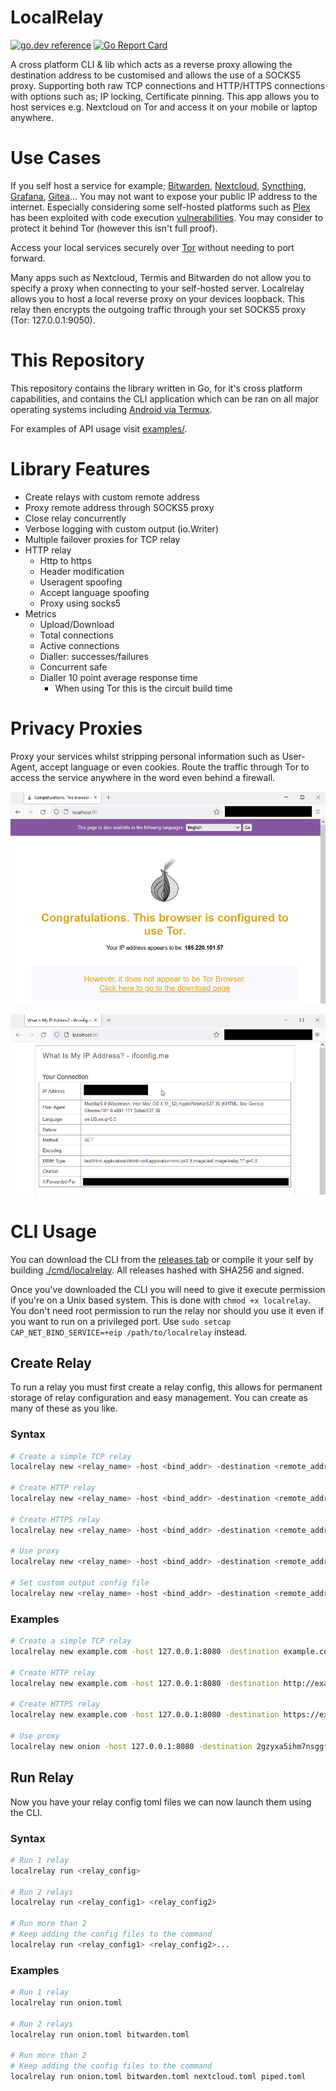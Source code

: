 # LocalRelay

[![go.dev reference](https://img.shields.io/badge/go.dev-reference-007d9c?logo=go&logoColor=white)](https://pkg.go.dev/go-compile/localrelay)
[![Go Report Card](https://goreportcard.com/badge/go-compile/localrelay)](https://goreportcard.com/report/go-compile/localrelay)

<!-- [![GitHub release](https://img.shields.io/github/release/go-compile/localrelay.svg)](https://github.com/go-compile/localrelay/releases) -->

A cross platform CLI & lib which acts as a reverse proxy allowing the destination address to be customised and allows the use of a SOCKS5 proxy. Supporting both raw TCP connections and HTTP/HTTPS connections with options such as; IP locking, Certificate pinning. This app allows you to host services e.g. Nextcloud on Tor and access it on your mobile or laptop anywhere.

# Use Cases

If you self host a service for example; [Bitwarden](https://github.com/dani-garcia/vaultwarden), [Nextcloud](https://github.com/nextcloud), [Syncthing](https://github.com/syncthing/syncthing), [Grafana](https://github.com/grafana/grafana), [Gitea](https://github.com/go-gitea/gitea)... You may not want to expose your public IP address to the internet. Especially considering some self-hosted platforms such as [Plex](https://www.plex.tv/) has been exploited with code execution [vulnerabilities](https://www.cvedetails.com/vulnerability-list.php?vendor_id=14994). You may consider to protect it behind Tor (however this isn't full proof).

Access your local services securely over [Tor](https://www.torproject.org/) without needing to port forward.

Many apps such as Nextcloud, Termis and Bitwarden do not allow you to specify a proxy when connecting to your self-hosted server. Localrelay allows you to host a local reverse proxy on your devices loopback. This relay then encrypts the outgoing traffic through your set SOCKS5 proxy (Tor: 127.0.0.1:9050).

# This Repository

This repository contains the library written in Go, for it's cross platform capabilities, and contains the CLI application which can be ran on all major operating systems including [Android via Termux](https://termux.com/).

For examples of API usage visit [examples/](https://github.com/go-compile/localrelay/tree/master/examples).

# Library Features

- Create relays with custom remote address
- Proxy remote address through SOCKS5 proxy
- Close relay concurrently
- Verbose logging with custom output (io.Writer)
- Multiple failover proxies for TCP relay
- HTTP relay
  - Http to https
  - Header modification
  - Useragent spoofing
  - Accept language spoofing
  - Proxy using socks5
- Metrics
  - Upload/Download
  - Total connections
  - Active connections
  - Dialler: successes/failures
  - Concurrent safe
  - Dialler 10 point average response time
    - When using Tor this is the circuit build time

# Privacy Proxies

Proxy your services whilst stripping personal information such as User-Agent, accept language or even cookies. Route the traffic through Tor to access the service anywhere in the word even behind a firewall.

![Relay spoofing useragent & using Tor](/examples/http-privacy/access-tor.png)

![Relay spoofing useragent & accept language](/examples/http-privacy/ifconfig.me.png)

# CLI Usage

You can download the CLI from the [releases tab](https://github.com/go-compile/localrelay/releases) or compile it your self by building [./cmd/localrelay](https://github.com/go-compile/localrelay/tree/cli.v1.0.0-alpha/cmd/localrelay). All releases hashed with SHA256 and signed.

Once you've downloaded the CLI you will need to give it execute permission if you're on a Unix based system. This is done with `chmod +x localrelay`. You don't need root permission to run the relay nor should you use it even if you want to run on a privileged port. Use `sudo setcap CAP_NET_BIND_SERVICE=+eip /path/to/localrelay` instead.

## Create Relay

To run a relay you must first create a relay config, this allows for permanent storage of relay configuration and easy management. You can create as many of these as you like.

### Syntax

```bash
# Create a simple TCP relay
localrelay new <relay_name> -host <bind_addr> -destination <remote_addr>

# Create HTTP relay
localrelay new <relay_name> -host <bind_addr> -destination <remote_addr> -http

# Create HTTPS relay
localrelay new <relay_name> -host <bind_addr> -destination <remote_addr> -https -certificate=cert.pem key=key.pem

# Use proxy
localrelay new <relay_name> -host <bind_addr> -destination <remote_addr> -proxy <proxy_url>

# Set custom output config file
localrelay new <relay_name> -host <bind_addr> -destination <remote_addr> -output ./config.toml
```

### Examples

```bash
# Create a simple TCP relay
localrelay new example.com -host 127.0.0.1:8080 -destination example.com:80

# Create HTTP relay
localrelay new example.com -host 127.0.0.1:8080 -destination http://example.com -http

# Create HTTPS relay
localrelay new example.com -host 127.0.0.1:8080 -destination https://example.com -https -certificate=cert.pem key=key.pem

# Use proxy
localrelay new onion -host 127.0.0.1:8080 -destination 2gzyxa5ihm7nsggfxnu52rck2vv4rvmdlkiu3zzui5du4xyclen53wid.onion:80 -proxy socks5://127.0.0.1:9050
```

## Run Relay

Now you have your relay config toml files we can now launch them using the CLI.

### Syntax

```bash
# Run 1 relay
localrelay run <relay_config>

# Run 2 relays
localrelay run <relay_config1> <relay_config2>

# Run more than 2
# Keep adding the config files to the command
localrelay run <relay_config1> <relay_config2>...
```

### Examples

```bash
# Run 1 relay
localrelay run onion.toml

# Run 2 relays
localrelay run onion.toml bitwarden.toml

# Run more than 2
# Keep adding the config files to the command
localrelay run onion.toml bitwarden.toml nextcloud.toml piped.toml
```
